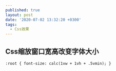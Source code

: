 ```yaml
---
published: true
layout: post
date: '2020-07-02 13:32:20 +0300'
tags:
  - Css效果
---
```

## Css缩放窗口宽高改变字体大小

```
:root { font-size: calc(1vw + 1vh + .5vmin); }

```
